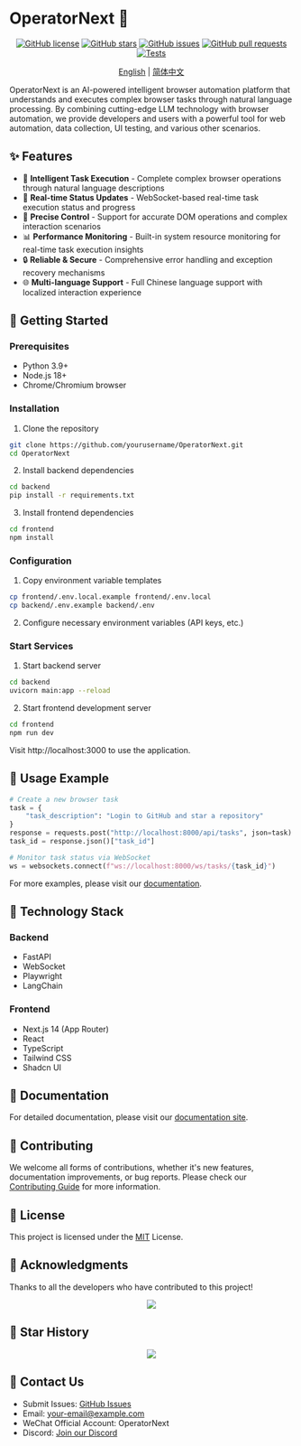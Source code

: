 # OperatorNext 🤖

<div align="center">

[![GitHub license](https://img.shields.io/github/license/yourusername/OperatorNext)](https://github.com/yourusername/OperatorNext/blob/main/LICENSE)
[![GitHub stars](https://img.shields.io/github/stars/yourusername/OperatorNext)](https://github.com/yourusername/OperatorNext/stargazers)
[![GitHub issues](https://img.shields.io/github/issues/yourusername/OperatorNext)](https://github.com/yourusername/OperatorNext/issues)
[![GitHub pull requests](https://img.shields.io/github/issues-pr/yourusername/OperatorNext)](https://github.com/yourusername/OperatorNext/pulls)
[![Tests](https://github.com/yourusername/OperatorNext/workflows/Tests/badge.svg)](https://github.com/yourusername/OperatorNext/actions)

[English](./README.md) | [简体中文](./README.zh-CN.md)

</div>

OperatorNext is an AI-powered intelligent browser automation platform that understands and executes complex browser tasks through natural language processing. By combining cutting-edge LLM technology with browser automation, we provide developers and users with a powerful tool for web automation, data collection, UI testing, and various other scenarios.

## ✨ Features

- 🤖 **Intelligent Task Execution** - Complete complex browser operations through natural language descriptions
- 🔄 **Real-time Status Updates** - WebSocket-based real-time task execution status and progress
- 🎯 **Precise Control** - Support for accurate DOM operations and complex interaction scenarios
- 📊 **Performance Monitoring** - Built-in system resource monitoring for real-time task execution insights
- 🔒 **Reliable & Secure** - Comprehensive error handling and exception recovery mechanisms
- 🌐 **Multi-language Support** - Full Chinese language support with localized interaction experience

## 🚀 Getting Started

### Prerequisites

- Python 3.9+
- Node.js 18+
- Chrome/Chromium browser

### Installation

1. Clone the repository

```bash
git clone https://github.com/yourusername/OperatorNext.git
cd OperatorNext
```

2. Install backend dependencies

```bash
cd backend
pip install -r requirements.txt
```

3. Install frontend dependencies

```bash
cd frontend
npm install
```

### Configuration

1. Copy environment variable templates

```bash
cp frontend/.env.local.example frontend/.env.local
cp backend/.env.example backend/.env
```

2. Configure necessary environment variables (API keys, etc.)

### Start Services

1. Start backend server

```bash
cd backend
uvicorn main:app --reload
```

2. Start frontend development server

```bash
cd frontend
npm run dev
```

Visit http://localhost:3000 to use the application.

## 📖 Usage Example

```python
# Create a new browser task
task = {
    "task_description": "Login to GitHub and star a repository"
}
response = requests.post("http://localhost:8000/api/tasks", json=task)
task_id = response.json()["task_id"]

# Monitor task status via WebSocket
ws = websockets.connect(f"ws://localhost:8000/ws/tasks/{task_id}")
```

For more examples, please visit our [documentation](https://docs.operatornext.com).

## 🔧 Technology Stack

### Backend
- FastAPI
- WebSocket
- Playwright
- LangChain

### Frontend
- Next.js 14 (App Router)
- React
- TypeScript
- Tailwind CSS
- Shadcn UI

## 📝 Documentation

For detailed documentation, please visit our [documentation site](https://docs.operatornext.com).

## 🤝 Contributing

We welcome all forms of contributions, whether it's new features, documentation improvements, or bug reports. Please check our [Contributing Guide](CONTRIBUTING.md) for more information.

## 📄 License

This project is licensed under the [MIT](LICENSE) License.

## 🙏 Acknowledgments

Thanks to all the developers who have contributed to this project!

<div align="center">
  <img src="https://contrib.rocks/image?repo=yourusername/OperatorNext" />
</div>

## 🌟 Star History

<div align="center">
  <img src="https://api.star-history.com/svg?repos=yourusername/OperatorNext&type=Date" />
</div>

## 📮 Contact Us

- Submit Issues: [GitHub Issues](https://github.com/yourusername/OperatorNext/issues)
- Email: your-email@example.com
- WeChat Official Account: OperatorNext
- Discord: [Join our Discord](https://discord.gg/operatornext) 